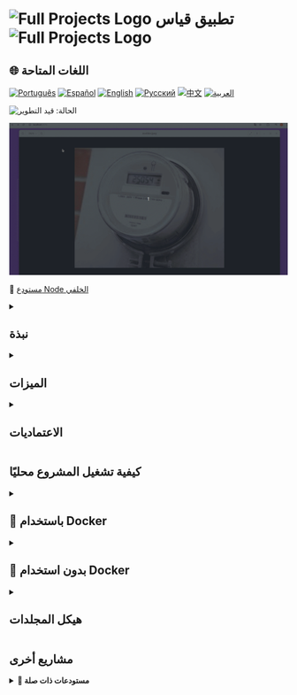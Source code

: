 # <img src="https://cdn-icons-png.flaticon.com/128/83/83522.png" alt="Full Projects Logo" width="42" height="30" /> تطبيق قياس <img src="https://cdn-icons-png.flaticon.com/128/83/83522.png" alt="Full Projects Logo" width="42" height="30" />

## 🌐 اللغات المتاحة

[![Português](https://img.shields.io/badge/Português-green)](https://github.com/SamuelRocha91/precisionReactApplication/blob/main/README.md) [![Español](https://img.shields.io/badge/Español-yellow)](https://github.com/SamuelRocha91/precisionReactApplication/blob/main/README_es.md) [![English](https://img.shields.io/badge/English-blue)](https://github.com/SamuelRocha91/precisionReactApplication/blob/main/README_en.md) [![Русский](https://img.shields.io/badge/Русский-lightgrey)](https://github.com/SamuelRocha91/precisionReactApplication/blob/main/README_ru.md) [![中文](https://img.shields.io/badge/中文-red)](https://github.com/SamuelRocha91/precisionReactApplication/blob/main/README_ch.md) [![العربية](https://img.shields.io/badge/العربية-orange)](https://github.com/SamuelRocha91/precisionReactApplication/blob/main/README_ar.md)

![الحالة: قيد التطوير](https://img.shields.io/badge/status-in%20development-yellow)

![عرض التطبيق](./gifs/apiMeasure.gif)

🤖 [مستودع Node الخلفي](https://github.com/SamuelRocha91/apiMeasureWaterAndGas/blob/main/README_ar.md)

<details>
  <summary><h2>نبذة</h2></summary>

**تطبيق قياس** هو تطبيق ويب يوفر واجهة ملائمة لإدارة قراءات استهلاك المياه والغاز. يستخدم الذكاء الاصطناعي، مما يسمح للمستخدمين بتسجيل القراءات، تتبع الاستهلاك والحفاظ على سجل مفصل للتكاليف. هذا التطبيق هو جزء من نظام شامل يهدف إلى تحسين إدارة موارد المياه والغاز.

</details>

<details>
  <summary><h2>الميزات</h2></summary>

- **تسجيل المستخدم**: تسجيل مستخدمين جدد بسهولة.
- **قراءات الاستهلاك**: يسمح بإدخال قراءات المياه والغاز مباشرة من خلال الواجهة.
- **تاريخ الاستهلاك**: عرض تاريخ الاستهلاك الشهري مع تقديم رسوم بيانية تفصيلية.

## التقنيات المستخدمة

- **React**: مكتبة JavaScript لبناء واجهات المستخدم.
- **Vite**: أداة تطوير ويب سريعة وفعالة.
- **React Router**: إدارة التنقل بين الصفحات.
- **SweetAlert2**: مكتبة لعرض تحذيرات تفاعلية وقابلة للتخصيص.

</details>

<details>
  <summary><h2> الاعتماديات</h2></summary>

```json
"dependencies": {
  "react": "^18.3.1",
  "react-dom": "^18.3.1",
  "react-router-dom": "^6.26.1",
  "sweetalert2": "^11.12.4"
},
"devDependencies": {
  "@eslint/js": "^9.9.0",
  "@types/react": "^18.3.3",
  "@types/react-dom": "^18.3.0",
  "@vitejs/plugin-react-swc": "^3.5.0",
  "eslint": "^9.9.0",
  "eslint-plugin-react-hooks": "^5.1.0-rc.0",
  "eslint-plugin-react-refresh": "^0.4.9",
  "globals": "^15.9.0",
  "typescript": "^5.5.3",
  "typescript-eslint": "^8.0.1",
  "vite": "^5.4.1"
}
```
</details>

## كيفية تشغيل المشروع محليًا

<details>
  <summary><h2>🚀 باستخدام Docker</h2></summary>

1. استنساخ المستودع:

   ```bash
   git clone git@github.com:SamuelRocha91/precisionReactApplication.git
   git clone git@github.com:SamuelRocha91/apiMeasureWaterAndGas.git
   ```

2. تحميل ملف `docker-compose.yml`.
   [تحميل من Google Drive](https://drive.google.com/file/d/1p5MKW3YB5En05Jp5ETWxNbmHllinihiH/view?usp=sharing)

3. وضع ملف `docker-compose.yml` في هيكل المجلدات التالي:
   
   ![هيكل المجلدات](./public/pastasDocker.png)

4. بناء الصورة وتشغيل الحاويات:

   ```bash
   docker-compose up --build
   ```

</details>

<details>
  <summary><h2>🚀 بدون استخدام Docker</h2></summary>

1. استنساخ المستودع:

   ```bash
   git clone git@github.com:SamuelRocha91/precisionReactApplication.git
   ```

2. الانتقال إلى دليل المشروع:

   ```bash
   cd precisionReactApplication
   ```

3. تثبيت الاعتماديات:

   ```bash
   npm install
   ```

4. تشغيل خادم التطوير:

   ```bash
   npm run dev
   ```

5. الوصول إلى التطبيق في المتصفح على العنوان `http://localhost:5173` .

</details>

<details>
  <summary><h2>هيكل المجلدات</h2></summary>


```bash
precisionReactApplication/
├── assets/          # الصور والموارد المرئية
├── components/      # مكونات React القابلة لإعادة الاستخدام
├── styles/          # أنماط CSS
├── public/          # الملفات الثابتة العامة
├── src/             # شفرة المصدر للتطبيق
└── README.md        # وثائق المشروع
```
</details>

## مشاريع أخرى

<details>
  <summary><strong>🔗 مستودعات ذات صلة</strong></summary>

  - 💎 [Delivery BackEnd](https://github.com/SamuelRocha91/delivery_back/blob/main/README_ar.md) - الواجهة الخلفية Ruby On Rails
  - 🛒 [تطبيق Consumy](https://github.com/SamuelRocha91/consumy/blob/main/README_ar.md) - تطبيق المستهلك
  - 👨‍💼 [تطبيق Seller](https://github.com/SamuelRocha91/seller_application/blob/main/README_ar.md) - تطبيق البائع
  - 💲 [API Paymenty](https://github.com/SamuelRocha91/paymenty/blob/main/README_ar.md) - واجهة برمجة تطبيقات الدفع

</details>
